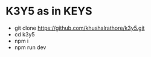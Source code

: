 # K3Y5 as in KEYS
- git clone https://github.com/khushalrathore/k3y5.git
- cd k3y5
- npm i 
- npm run dev